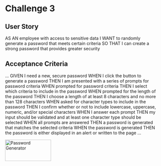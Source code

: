 # Challenge 3

## User Story

AS AN employee with access to sensitive data
I WANT to randomly generate a password that meets certain criteria
SO THAT I can create a strong password that provides greater security

## Acceptance Criteria

... 
GIVEN I need a new, secure password
WHEN I click the button to generate a password
THEN I am presented with a series of prompts for password criteria
WHEN prompted for password criteria
THEN I select which criteria to include in the password
WHEN prompted for the length of the password
THEN I choose a length of at least 8 characters and no more than 128 characters
WHEN asked for character types to include in the password
THEN I confirm whether or not to include lowercase, uppercase, numeric, and/or special characters
WHEN I answer each prompt
THEN my input should be validated and at least one character type should be selected
WHEN all prompts are answered
THEN a password is generated that matches the selected criteria
WHEN the password is generated
THEN the password is either displayed in an alert or written to the page
...

 <a href="./assets/images/challenge-3-screenshot.png">
      <img alt="Password Generator" src="https://jndenk26.github.io/challenge-3/" width=150" height="70">
   </a>